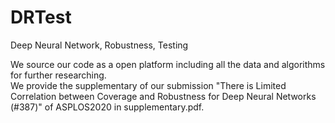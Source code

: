 # DRTest
Deep Neural Network, Robustness, Testing

We source our code as a open platform including all the data and algorithms for further researching.  
We provide the supplementary of our submission	"There is Limited Correlation between Coverage and Robustness for Deep Neural Networks (#387)" of ASPLOS2020 in supplementary.pdf. 
